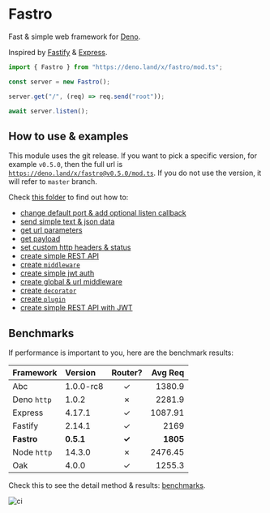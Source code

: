 # Fastro
Fast & simple web framework for [Deno](https://deno.land/). 

Inspired by [Fastify](https://www.fastify.io/) & [Express](https://expressjs.com/).

```ts
import { Fastro } from "https://deno.land/x/fastro/mod.ts";

const server = new Fastro();

server.get("/", (req) => req.send("root"));

await server.listen();

```

## How to use & examples

This module uses the git release. If you want to pick a specific version, for example `v0.5.0`, then the full url is [`https://deno.land/x/fastro@v0.5.0/mod.ts`](https://deno.land/x/fastro@v0.5.0/mod.ts). If you do not use the version, it will refer to `master` branch.

Check [this folder](https://github.com/fastrojs/fastro-server/tree/master/examples) to find out how to: 
- [change default port & add optional listen callback](https://github.com/fastrojs/fastro-server/blob/master/examples/main.ts#L34)
- [send simple text & json data](https://github.com/fastrojs/fastro-server/blob/master/examples/main.ts#L5)
- [get url parameters](https://github.com/fastrojs/fastro-server/blob/master/examples/main.ts#L20)
- [get payload](https://github.com/fastrojs/fastro-server/blob/master/examples/main.ts#L300)
- [set custom http headers & status](https://github.com/fastrojs/fastro-server/blob/master/examples/main.ts#L9)
- [create simple REST API](https://github.com/fastrojs/fastro-server/blob/master/examples/crud_postgres.ts)
- [create `middleware`](https://github.com/fastrojs/fastro-server/blob/master/examples/use_middleware.ts#L6)
- [create simple jwt auth](https://github.com/fastrojs/fastro-server/blob/master/examples/simple_jwt_auth.ts)
- [create global & url middleware](https://github.com/fastrojs/fastro-server/blob/master/examples/middleware.ts)
- [create `decorator`](https://github.com/fastrojs/fastro-server/blob/master/examples/decorate.ts)
- [create `plugin`](https://github.com/fastrojs/fastro-server/blob/master/examples/plugin.ts)
- [create simple REST API with JWT](https://github.com/fastrojs/fastro-server/blob/master/examples/rest_api_jwt)

## Benchmarks
If performance is important to you, here are the benchmark results:

| Framework | Version | Router? | Avg Req |
| :-- | :-- | :--: | --: |
| Abc | 1.0.0-rc8 | &#10003; | 1380.9 |
| Deno `http` | 1.0.2 | &#10007; | 2281.9 |
| Express | 4.17.1 | &#10003; | 1087.91 |
| Fastify | 2.14.1 | &#10003; | 2169 |
| **Fastro** | **0.5.1** | **&#10003;** | **1805**  |
| Node `http` | 14.3.0 | &#10007; | 2476.45 |
| Oak | 4.0.0 | &#10003; | 1255.3 |

Check this to see the detail method & results: [benchmarks](https://github.com/fastrojs/fastro-server/tree/master/benchmarks).

![ci](https://github.com/fastrojs/fastro-server/workflows/ci/badge.svg)

